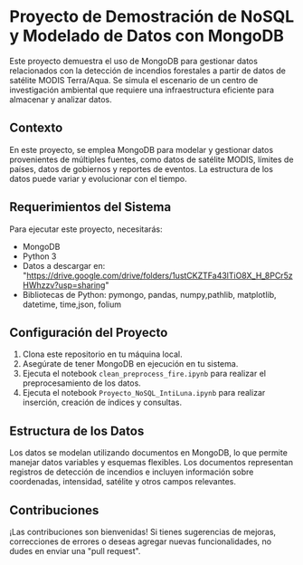 # Proyecto de Demostración de NoSQL y Modelado de Datos con MongoDB

Este proyecto demuestra el uso de MongoDB para gestionar datos relacionados con la detección de incendios forestales a partir de datos de satélite MODIS Terra/Aqua. Se simula el escenario de un centro de investigación ambiental que requiere una infraestructura eficiente para almacenar y analizar datos.

## Contexto

En este proyecto, se emplea MongoDB para modelar y gestionar datos provenientes de múltiples fuentes, como datos de satélite MODIS, límites de países, datos de gobiernos y reportes de eventos. La estructura de los datos puede variar y evolucionar con el tiempo.

## Requerimientos del Sistema

Para ejecutar este proyecto, necesitarás:

- MongoDB 
- Python 3
- Datos a descargar en: "https://drive.google.com/drive/folders/1ustCKZTFa43lTiO8X_H_8PCr5zHWhzzv?usp=sharing"
- Bibliotecas de Python: pymongo, pandas, numpy,pathlib, matplotlib, datetime, time,json, folium



## Configuración del Proyecto

1. Clona este repositorio en tu máquina local.
2. Asegúrate de tener MongoDB en ejecución en tu sistema.
3. Ejecuta el notebook `clean_preprocess_fire.ipynb` para realizar el preprocesamiento de los datos.
4. Ejecuta el notebook `Proyecto_NoSQL_IntiLuna.ipynb` para realizar inserción, creación de índices y consultas.

## Estructura de los Datos

Los datos se modelan utilizando documentos en MongoDB, lo que permite manejar datos variables y esquemas flexibles. Los documentos representan registros de detección de incendios e incluyen información sobre coordenadas, intensidad, satélite y otros campos relevantes.

## Contribuciones

¡Las contribuciones son bienvenidas! Si tienes sugerencias de mejoras, correcciones de errores o deseas agregar nuevas funcionalidades, no dudes en enviar una "pull request".
